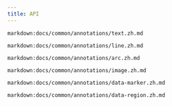 ```yaml
---
title: API
---
```


`markdown:docs/common/annotations/text.zh.md`

`markdown:docs/common/annotations/line.zh.md`

`markdown:docs/common/annotations/arc.zh.md`

`markdown:docs/common/annotations/image.zh.md`

`markdown:docs/common/annotations/data-marker.zh.md`

`markdown:docs/common/annotations/data-region.zh.md`
